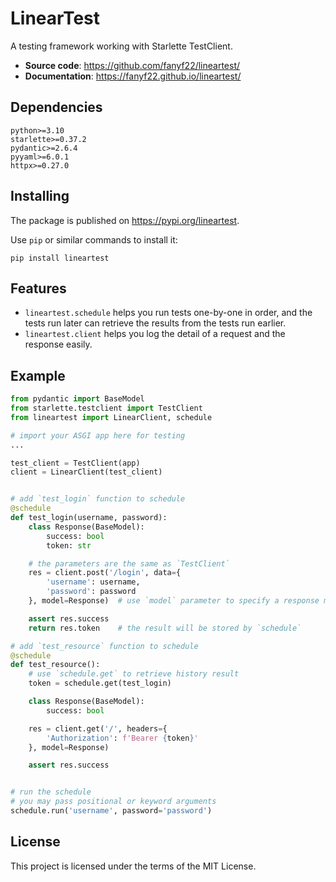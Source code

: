 # LinearTest
A testing framework working with Starlette TestClient.

- **Source code**: https://github.com/fanyf22/lineartest/
- **Documentation**: https://fanyf22.github.io/lineartest/

## Dependencies

```requirements
python>=3.10
starlette>=0.37.2
pydantic>=2.6.4
pyyaml>=6.0.1
httpx>=0.27.0
```

## Installing

The package is published on https://pypi.org/lineartest.

Use `pip` or similar commands to install it:

```shell
pip install lineartest
```

## Features

- `lineartest.schedule` helps you run tests one-by-one in order, and the tests run later can retrieve the results from the tests run earlier.
- `lineartest.client` helps you log the detail of a request and the response easily.

## Example

```python
from pydantic import BaseModel
from starlette.testclient import TestClient
from lineartest import LinearClient, schedule

# import your ASGI app here for testing
...

test_client = TestClient(app)
client = LinearClient(test_client)


# add `test_login` function to schedule
@schedule
def test_login(username, password):
    class Response(BaseModel):
        success: bool
        token: str

    # the parameters are the same as `TestClient`
    res = client.post('/login', data={
        'username': username,
        'password': password
    }, model=Response)  # use `model` parameter to specify a response model

    assert res.success
    return res.token    # the result will be stored by `schedule`

# add `test_resource` function to schedule
@schedule
def test_resource():
    # use `schedule.get` to retrieve history result
    token = schedule.get(test_login)

    class Response(BaseModel):
        success: bool

    res = client.get('/', headers={
        'Authorization': f'Bearer {token}'
    }, model=Response)

    assert res.success


# run the schedule
# you may pass positional or keyword arguments
schedule.run('username', password='password')
```

## License

This project is licensed under the terms of the MIT License.
